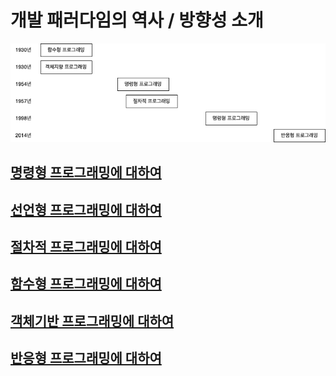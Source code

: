 # 개발 패러다임의 역사 / 방향성 소개

![Image Repository](https://github.com/keepinmindsh/lines_edu/blob/main/programing_history.png)

## [명령형 프로그래밍에 대하여]()

## [선언형 프로그래밍에 대하여]()

## [절차적 프로그래밍에 대하여]() 

## [함수형 프로그래밍에 대하여]() 

## [객체기반 프로그래밍에 대하여]() 

## [반응형 프로그래밍에 대하여](https://github.com/keepinmindsh/lines_edu/blob/main/paradigm/01_sample/README.md) 
